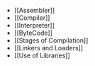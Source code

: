 - [[Assembler]]
- [[Compiler]]
- [[Interpreter]]
- [[ByteCode]]
- [[Stages of Compilation]]
- [[Linkers and Loaders]]
- [[Use of Libraries]]